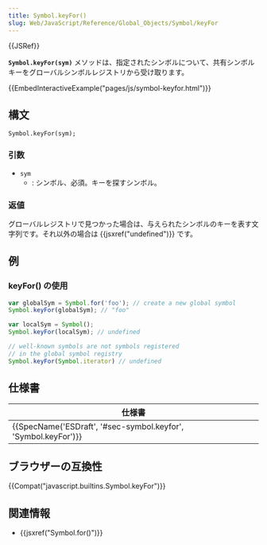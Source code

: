 ```yaml
---
title: Symbol.keyFor()
slug: Web/JavaScript/Reference/Global_Objects/Symbol/keyFor
---
```

{{JSRef}}

**`Symbol.keyFor(sym)`** メソッドは、指定されたシンボルについて、共有シンボルキーをグローバルシンボルレジストリから受け取ります。

{{EmbedInteractiveExample("pages/js/symbol-keyfor.html")}}

## 構文

```
Symbol.keyFor(sym);
```

### 引数

- `sym`
  - : シンボル、必須。キーを探すシンボル。

### 返値

グローバルレジストリで見つかった場合は、与えられたシンボルのキーを表す文字列です。それ以外の場合は {{jsxref("undefined")}} です。

## 例

### keyFor() の使用

```js
var globalSym = Symbol.for('foo'); // create a new global symbol
Symbol.keyFor(globalSym); // "foo"

var localSym = Symbol();
Symbol.keyFor(localSym); // undefined

// well-known symbols are not symbols registered
// in the global symbol registry
Symbol.keyFor(Symbol.iterator) // undefined
```

## 仕様書

| 仕様書                                                                               |
| ------------------------------------------------------------------------------------ |
| {{SpecName('ESDraft', '#sec-symbol.keyfor', 'Symbol.keyFor')}} |

## ブラウザーの互換性

{{Compat("javascript.builtins.Symbol.keyFor")}}

## 関連情報

- {{jsxref("Symbol.for()")}}
